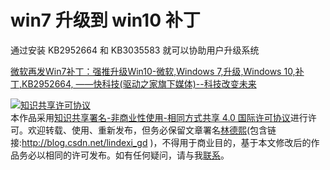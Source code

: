 # win7 升级到 win10 补丁

通过安装 KB2952664 和 KB3035583 就可以协助用户升级系统

<!--more-->
<!-- CreateTime:2020/3/5 9:26:17 -->

<!-- 发布 -->

[微软再发Win7补丁：强推升级Win10-微软,Windows 7,升级,Windows 10,补丁,KB2952664, ——快科技(驱动之家旗下媒体)--科技改变未来](https://news.mydrivers.com/1/466/466045.htm )

<a rel="license" href="http://creativecommons.org/licenses/by-nc-sa/4.0/"><img alt="知识共享许可协议" style="border-width:0" src="https://licensebuttons.net/l/by-nc-sa/4.0/88x31.png" /></a><br />本作品采用<a rel="license" href="http://creativecommons.org/licenses/by-nc-sa/4.0/">知识共享署名-非商业性使用-相同方式共享 4.0 国际许可协议</a>进行许可。欢迎转载、使用、重新发布，但务必保留文章署名[林德熙](http://blog.csdn.net/lindexi_gd)(包含链接:http://blog.csdn.net/lindexi_gd )，不得用于商业目的，基于本文修改后的作品务必以相同的许可发布。如有任何疑问，请与我[联系](mailto:lindexi_gd@163.com)。 
